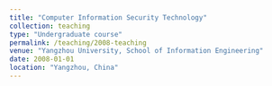 ```yaml
---
title: "Computer Information Security Technology"
collection: teaching
type: "Undergraduate course"
permalink: /teaching/2008-teaching
venue: "Yangzhou University, School of Information Engineering"
date: 2008-01-01
location: "Yangzhou, China"
---
```

